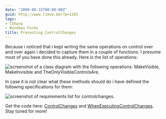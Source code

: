 ```yaml
---
date: "2009-08-15T00:00:00Z"
guid: http://www.timvw.be/?p=1163
tags:
- CSharp
- Windows Forms
title: Presenting ControlChanges
---
```

Because i noticed that i kept writing the same operations on control over and over again i decided to capture them in a couple of functions. I presume most of you have done this already. Here is the list of operations:

![screenshot of a class diagram with the following operations: MakeVisible, MakeInvisible and TheOnlyVisibleControlsAre.](http://www.timvw.be/wp-content/images/controlchanges.cd.png)

In case it is not clear what these methods should do i have defined the following specifications for them:

![screenshot of requirements list for controlchanges.](http://www.timvw.be/wp-content/images/controlchanges.specs.png)

Get the code here: [ControlChanges](http://www.timvw.be/wp-content/code/csharp/ControlChanges.cs.txt) and [WhenExecutingControlChanges](http://www.timvw.be/wp-content/code/csharp/WhenExecutingControlChanges.cs.txt). Stay tuned for more!
